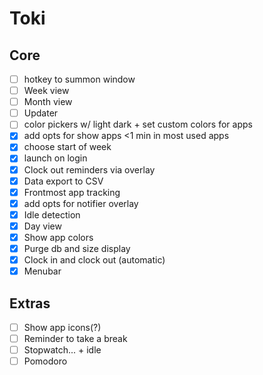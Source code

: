 # Toki

## Core


- [ ] hotkey to summon window
- [ ] Week view
- [ ] Month view
- [ ] Updater
- [ ] color pickers w/ light dark + set custom colors for apps
- [x] add opts for show apps <1 min in most used apps
- [x] choose start of week
- [x] launch on login
- [x] Clock out reminders via overlay
- [x] Data export to CSV
- [x] Frontmost app tracking
- [x] add opts for notifier overlay
- [x] Idle detection
- [x] Day view
- [x] Show app colors
- [x] Purge db and size display
- [x] Clock in and clock out (automatic)
- [x] Menubar

## Extras

- [ ] Show app icons(?)
- [ ] Reminder to take a break
- [ ] Stopwatch... + idle 
- [ ] Pomodoro
